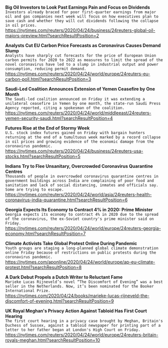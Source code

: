 **Big Oil Investors to Look Past Earnings Pain and Focus on Dividends**\
`Investors already braced for poor first-quarter earnings from major oil and gas companies next week will focus on how executives plan to save cash and whether they will cut dividends following the collapse in oil prices.`\
https://nytimes.com/reuters/2020/04/24/business/24reuters-global-oil-majors-preview.html?searchResultPosition=2

**Analysts Cut EU Carbon Price Forecasts as Coronavirus Causes Demand Slump**\
`Analysts have sharply cut forecasts for the price of European Union carbon permits for 2020 to 2022 as measures to limit the spread of the novel coronavirus have led to a slump in industrial output and power consumption, reducing permit demand.`\
https://nytimes.com/reuters/2020/04/24/world/europe/24reuters-eu-carbon-poll.html?searchResultPosition=3

**Saudi-Led Coalition Announces Extension of Yemen Ceasefire by One Month**\
`The Saudi-led coalition announced on Friday it was extending a unilateral ceasefire in Yemen by one month, the state-run Saudi Press Agency reported, citing a spokesman of the coalition.`\
https://nytimes.com/reuters/2020/04/24/world/middleeast/24reuters-yemen-security-saudi.html?searchResultPosition=4

**Futures Rise at the End of Stormy Week**\
`U.S. stock index futures gained on Friday with bargain hunters returning at the end of a tumultuous week marked by a record collapse in oil prices and growing evidence of the economic damage from the coronavirus pandemic.`\
https://nytimes.com/reuters/2020/04/24/business/24reuters-usa-stocks.html?searchResultPosition=5

**Indians Try to Flee Unsanitary, Overcrowded Coronavirus Quarantine Centres**\
`Thousands of people in overcrowded coronavirus quarantine centres in government buildings across India are complaining of poor food and sanitation and lack of social distancing, inmates and officials say. Some are trying to escape. `\
https://nytimes.com/reuters/2020/04/24/world/asia/24reuters-health-coronavirus-india-quarantine.html?searchResultPosition=6

**Georgia Expects Its Economy to Contract 4% in 2020: Prime Minister**\
`Georgia expects its economy to contract 4% in 2020 due to the spread of the coronavirus, the ex-Soviet country's prime minister said on Friday.`\
https://nytimes.com/reuters/2020/04/24/world/europe/24reuters-georgia-economy.html?searchResultPosition=7

**Climate Activists Take Global Protest Online During Pandemic**\
`Youth groups are staging a long-planned global climate demonstration online Friday because of restrictions on public protests during the coronavirus pandemic.`\
https://nytimes.com/aponline/2020/04/24/world/europe/ap-eu-climate-protest.html?searchResultPosition=8

**A Dark Debut Propels a Dutch Writer to Reluctant Fame**\
`Marieke Lucas Rijneveld’s novel “The Discomfort of Evening” was a best seller in the Netherlands. Now, it’s been nominated for the Booker International Prize.`\
https://nytimes.com/2020/04/24/books/marieke-lucas-rijneveld-the-discomfort-of-evening.html?searchResultPosition=9

**UK Royal Meghan's Privacy Action Against Tabloid Has First Court Hearing**\
`The first court hearing in a privacy case brought by Meghan, Britain's Duchess of Sussex, against a tabloid newspaper for printing part of a letter to her father began at London's High Court on Friday.`\
https://nytimes.com/reuters/2020/04/24/world/europe/24reuters-britain-royals-meghan.html?searchResultPosition=10

